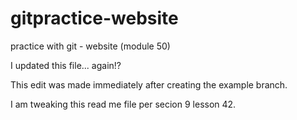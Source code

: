# gitpractice-website
practice with git - website (module 50)

I updated this file... again!?

This edit was made immediately after creating the example branch.

I am tweaking this read me file per secion 9 lesson 42.

